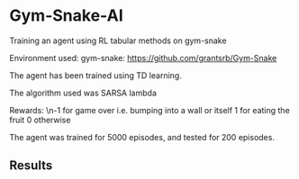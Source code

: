# Gym-Snake-AI

Training an agent using RL tabular methods on gym-snake

Environment used: gym-snake: https://github.com/grantsrb/Gym-Snake

The agent has been trained using TD learning.

The algorithm used was SARSA lambda

Rewards:
\n-1 for game over i.e. bumping into a wall or itself
1 for eating the fruit
0 otherwise

The agent was trained for 5000 episodes, and tested for 200 episodes.

## Results


